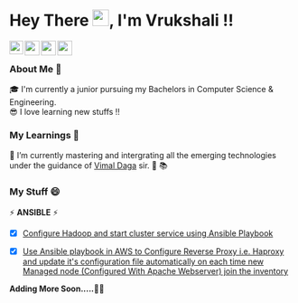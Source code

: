 # Hey There <img src="https://github.com/TheDudeThatCode/TheDudeThatCode/blob/master/Assets/Hi.gif" width="29px">, I'm Vrukshali !!

<a href="https://www.linkedin.com/in/vrukshali-torawane-4172bb1a0/">
  <img align="left" width="24px" src="https://cdn.jsdelivr.net/npm/simple-icons@v3/icons/linkedin.svg"  /> 
 </a> 
 <a href="https://twitter.com/vrukshali77">
  <img align="left" width="26px" src="https://cdn.jsdelivr.net/npm/simple-icons@v3/icons/twitter.svg"   />
</a>
<a href="mailto:vrukshalitorawane@gmail.com">
  <img align="left" width="26px" src="https://cdn.jsdelivr.net/npm/simple-icons@v3/icons/gmail.svg"   />
</a>
<a href="https://vrukshalitorawane.medium.com/">
  <img align="left" width="26px" src="https://cdn.jsdelivr.net/npm/simple-icons@v3/icons/medium.svg"   />
</a>

<br />

### About Me 🤠 <br />
🎓 I'm currently a junior pursuing my Bachelors in Computer Science & Engineering. <br />
😎 I love learning new stuffs !! <br />

### My Learnings 🔭
🌱 I’m currently mastering and intergrating all the emerging technologies under the guidance of [Vimal Daga](https://www.linkedin.com/in/vimaldaga/) sir. 📖 📚

### My Stuff 😄

⚡  **ANSIBLE**  ⚡

- [x] [Configure Hadoop and start cluster service using Ansible Playbook](https://www.linkedin.com/posts/vrukshali-torawane-4172bb1a0_arth-task11-task-activity-6738392740834492416-amR8)
- [x] [Use Ansible playbook in AWS to Configure Reverse Proxy i.e. Haproxy and update it's configuration file automatically on each time new Managed node (Configured With Apache Webserver) join the inventory](https://www.linkedin.com/posts/vrukshali-torawane-4172bb1a0_haproxy-load-balancer-configuration-using-activity-6743039139173691392-hZUP)


**Adding More Soon.....🤩🤩**
